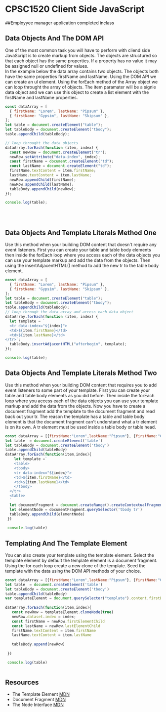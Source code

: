 # CPSC1520 Client Side JavaScript

##Employyee manager application completed inclass

## Data Objects And The DOM API

One of the most common task you will have to perform with cliend side JavaScript is to create markup from objects. The objects are structured so that each object has the same properties. If a property has no value it may be assigned null or undefined for values.  
In the example below the data array contains two objects. The objects both have the same properties firstName and lastName. Using the DOM API we can create an ul element. Using the forEach method of the Array object we can loop throught the array of objects. The item paramater will be a signle data object and we can use this object to create a list element with the firstName and lastName properties.

```javascript
const dataArray = [
  { firstName: "Lorem", lastName: "Pipsum" },
  { firstName: "Gypsim", lastName: "Skipsum" },
];
let table = document.createElement("table");
let tableBody = document.createElement("tbody");
table.appendChild(tableBody);

// loop throught the data objects
dataArray.forEach(function (item, index) {
  const newRow = document.createElement("tr");
  newRow.setAttribute("data-index", index);
  const firstName = document.createElement("td");
  const lastName = document.createElement("td");
  firstName.textContent = item.firstName;
  lastName.textContent = item.lastName;
  newRow.appendChild(firstName);
  newRow.appendChild(lastName);
  tableBody.appendChild(newRow);
});

console.log(table);
```

<br/>
<br/>

## Data Objects And Template Literals Method One
Use this method when your building DOM content that doesn't require any event listeners. First you can create your table and table body elements then inside the forEach loop where you access each of the data objects you can use your template  markup and add the data from the objects. Then using the insertAdjacentHTML() method to add the new tr to the table body element. 

```javascript
const dataArray = [
  { firstName: "Lorem", lastName: "Pipsum" },
  { firstName: "Gypsim", lastName: "Skipsum" },
];
let table = document.createElement("table");
let tableBody = document.createElement("tbody");
table.appendChild(tableBody);
// loop through the data array and access each data object
dataArray.forEach(function (item, index) {
  let template = `
  <tr data-index="${index}">
  <td>${item.firstName}</td>
  <td>${item.lastName}</td>
</tr>`;
  tableBody.insertAdjacentHTML("afterbegin", template);
});

console.log(table);
```

## Data Objects And Template Literals Method Two
Use this method when your building DOM content that requires you to add event listeners to some part of your template. First you can create your table and table body elements as you did before. Then inside the forEach loop where you access each of the data objects you can use your template  markup and add the data from the objects. Now you have to create a document fragment add the template to the document fragment and read back out your tr. The reason the template has a table and table body element is that the document fragment can't understand what a tr element is on its own.  A tr element must be used inside a table body or table head. 

```javascript
const dataArray = [{firstName:"Lorem",lastName:"Pipsum"}, {firstName:"Gypsim", lastName:"Skipsum"}]
let table  = document.createElement('table')
let tableBody = document.createElement('tbody')
table.appendChild(tableBody)
dataArray.forEach(function(item,index){
    let template =`
    <table>
    <tbody>
    <tr data-index="${index}">
    <td>${item.firstName}</td>
    <td>${item.lastName}</td>
    </tbody>
  </tr>
  <table>
  `
  let documentFragment = document.createRange().createContextualFragment(template);
  let elementNode = documentFragment.querySelector('tbody tr')
  tableBody.appendChild(elementNode)
 })
 
 console.log(table)
```

## Templating And The Template Element
You can also create your template using the template element. Select the template element by default the template element is a document fragment. Using the for each loop create a new clone of the template. Seed the template with the data using the DOM API methods of your choice.

```javascript
const dataArray = [{firstName:"Lorem",lastName:"Pipsum"}, {firstName:"Gypsim", lastName:"Skipsum"}]
let table  = document.createElement('table')
let tableBody = document.createElement('tbody')
table.appendChild(tableBody)
var templateElement = document.querySelector("template").content.firstElementChild;
 
dataArray.forEach(function(item,index){
   const newRow = templateElement.cloneNode(true)
   newRow.dataset.index = index;
   const firstName = newRow.firstElementChild
   const lastName = newRow.lastElementChild
   firstName.textContent = item.firstName
   lastName.textContent = item.lastName
  
   tableBody.append(newRow)
  
 })

 console.log(table)
 
```

## Resources
- The Template Element [MDN](https://developer.mozilla.org/en-US/docs/Web/HTML/Element/template)
- Document Fragment [MDN](https://developer.mozilla.org/en-US/docs/Web/API/DocumentFragment)
- The Node Interface [MDN](https://developer.mozilla.org/en-US/docs/Web/API/Node)
